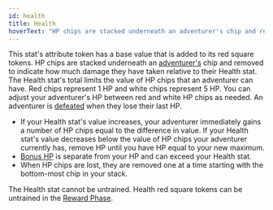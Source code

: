 ```yaml
---
id: health
title: Health
hoverText: "HP chips are stacked underneath an adventurer's chip and removed to indicate how much damage they have taken relative to their Health stat."
---
```


This stat's attribute token has a base value that is added to its red square tokens. HP chips are stacked underneath an [adventurer's](/docs/glossary/adventurer) chip and removed to indicate how much damage they have taken relative to their Health stat. The Health stat's total limits the value of HP chips that an adventurer can have. Red chips represent 1 HP and white chips represent 5 HP. You can adjust your adventurer's HP between red and white HP chips as needed. An adventurer is [defeated](/docs/glossary/defeated) when they lose their last HP.

- If your Health stat's value increases, your adventurer immediately gains a number of HP chips equal to the difference in value. If your Health stat's value decreases below the value of HP chips your adventurer currently has, remove HP until you have HP equal to your new maximum.
- [Bonus HP](/docs/glossary/bonus-hp) is separate from your HP and can exceed your Health stat.
- When HP chips are lost, they are removed one at a time starting with the bottom-most chip in your stack.

The Health stat cannot be untrained. Health red square tokens can be untrained in the [Reward Phase](/docs/campaign/day/reward-phase).
